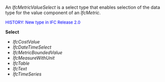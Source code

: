 An _IfcMetricValueSelect_ is a select type that enables selection of the data type for the value component of an _IfcMetric_.

<font color="#0000FF" size="-1"> HISTORY: New type in IFC Release
		2.0</font>

**Select**

* _IfcCostValue_
* _IfcDateTimeSelect_
* _IfcMetricBoundedValue_
* _IfcMeasureWithUnit_
* _IfcTable_
* _IfcText_
* _IfcTimeSeries_